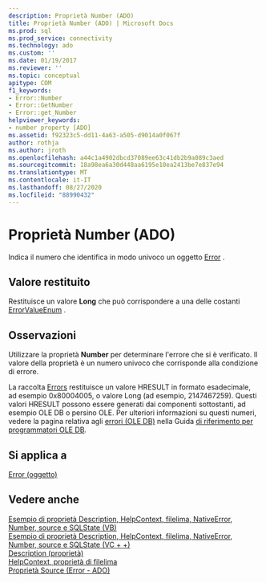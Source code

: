 ```yaml
---
description: Proprietà Number (ADO)
title: Proprietà Number (ADO) | Microsoft Docs
ms.prod: sql
ms.prod_service: connectivity
ms.technology: ado
ms.custom: ''
ms.date: 01/19/2017
ms.reviewer: ''
ms.topic: conceptual
apitype: COM
f1_keywords:
- Error::Number
- Error::GetNumber
- Error::get_Number
helpviewer_keywords:
- number property [ADO]
ms.assetid: f92323c5-dd11-4a63-a505-d9014a0f067f
author: rothja
ms.author: jroth
ms.openlocfilehash: a44c1a4902dbcd37089ee63c41db2b9a089c3aed
ms.sourcegitcommit: 18a98ea6a30d448aa6195e10ea2413be7e837e94
ms.translationtype: MT
ms.contentlocale: it-IT
ms.lasthandoff: 08/27/2020
ms.locfileid: "88990432"
---
```

# <a name="number-property-ado"></a>Proprietà Number (ADO)
Indica il numero che identifica in modo univoco un oggetto [Error](./error-object.md) .  
  
## <a name="return-value"></a>Valore restituito  
 Restituisce un valore **Long** che può corrispondere a una delle costanti [ErrorValueEnum](./errorvalueenum.md) .  
  
## <a name="remarks"></a>Osservazioni  
 Utilizzare la proprietà **Number** per determinare l'errore che si è verificato. Il valore della proprietà è un numero univoco che corrisponde alla condizione di errore.  
  
 La raccolta [Errors](./errors-collection-ado.md) restituisce un valore HRESULT in formato esadecimale, ad esempio 0x80004005, o valore Long (ad esempio, 2147467259). Questi valori HRESULT possono essere generati dai componenti sottostanti, ad esempio OLE DB o persino OLE. Per ulteriori informazioni su questi numeri, vedere la pagina relativa agli [errori (OLE DB)](/previous-versions/windows/desktop/ms724533(v=vs.85)) nella Guida [di riferimento per programmatori OLE DB](/previous-versions/windows/desktop/ms713643(v=vs.85))*.*  
  
## <a name="applies-to"></a>Si applica a  
 [Error (oggetto)](./error-object.md)  
  
## <a name="see-also"></a>Vedere anche  
 [Esempio di proprietà Description, HelpContext, filelima, NativeError, Number, source e SQLState (VB)](./description-helpcontext-helpfile-nativeerror-number-source-example-vb.md)   
 [Esempio di proprietà Description, HelpContext, filelima, NativeError, Number, source e SQLState (VC + +)](./description-helpcontext-helpfile-nativeerror-number-source-example-vc.md)   
 [Description (proprietà)](./description-property.md)   
 [HelpContext, proprietà di filelima](./helpcontext-helpfile-properties.md)   
 [Proprietà Source (Error - ADO)](./source-property-ado-error.md)